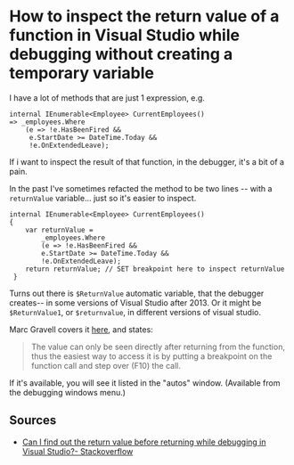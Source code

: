 # How to inspect the return value of a function in Visual Studio while debugging without creating a temporary variable

I have a lot of methods that are just 1 expression, e.g.

	internal IEnumerable<Employee> CurrentEmployees()
	=> _employees.Where
		(e => !e.HasBeenFired && 
		 e.StartDate >= DateTime.Today &&
		 !e.OnExtendedLeave);

If i want to inspect the result of that function, in the debugger, it's a bit of a pain.

In the past I've sometimes refacted the method to be two lines -- with a `returnValue` variable... just so it's easier to inspect.

	internal IEnumerable<Employee> CurrentEmployees()
	{
		var returnValue =
			_employees.Where
			(e => !e.HasBeenFired && 
			e.StartDate >= DateTime.Today &&
			!e.OnExtendedLeave);
		return returnValue; // SET breakpoint here to inspect returnValue
	 }


Turns out there is `$ReturnValue` automatic variable, that the debugger creates-- in some versions of Visual Studio after 2013. Or it might be `$ReturnValue1`, or `$returnvalue`, in different versions of visual studio.

Marc Gravell covers it [here](https://stackoverflow.com/a/268052), and states:

> The value can only be seen directly after returning from the function, thus the easiest way to access it is by putting a breakpoint on the function call and step over (F10) the call.

If it's available, you will see it listed in the "autos" window. (Available from the debugging windows menu.)

## Sources

- [Can I find out the return value before returning while debugging in Visual Studio?- Stackoverflow](https://stackoverflow.com/questions/268048/can-i-find-out-the-return-value-before-returning-while-debugging-in-visual-studi)